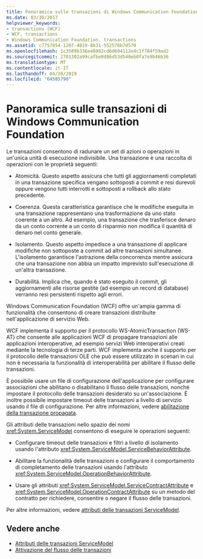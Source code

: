 ```yaml
---
title: Panoramica sulle transazioni di Windows Communication Foundation
ms.date: 03/30/2017
helpviewer_keywords:
- transactions [WCF]
- WCF, transactions
- Windows Communication Foundation, transactions
ms.assetid: c7757854-1207-4019-8b31-552578b7d570
ms.openlocfilehash: 1c3589b336ee8982cd6d694112e4c1f784f59ad2
ms.sourcegitcommit: 2701302a99cafbe0d86d53d540eb0fa7e9b46b36
ms.translationtype: MT
ms.contentlocale: it-IT
ms.lasthandoff: 04/28/2019
ms.locfileid: "64585790"
---
```

# <a name="windows-communication-foundation-transactions-overview"></a>Panoramica sulle transazioni di Windows Communication Foundation
Le transazioni consentono di radunare un set di azioni o operazioni in un'unica unità di esecuzione indivisibile. Una transazione è una raccolta di operazioni con le proprietà seguenti:  
  
- Atomicità. Questo aspetto assicura che tutti gli aggiornamenti completati in una transazione specifica vengano sottoposti a commit e resi durevoli oppure vengono tutti interrotti e sottoposti a rollback allo stato precedente.  
  
- Coerenza. Questa caratteristica garantisce che le modifiche eseguita in una transazione rappresentano una trasformazione da uno stato coerente a un altro. Ad esempio, una transazione che trasferisce denaro da un conto corrente a un conto di risparmio non modifica il quantità di denaro nel conto generale.  
  
- Isolamento. Questo aspetto impedisce a una transazione di applicare modifiche non sottoposte a commit ad altre transazioni simultanee. L'isolamento garantisce l'astrazione della concorrenza mentre assicura che una transazione non abbia un impatto imprevisto sull'esecuzione di un'altra transazione.  
  
- Durabilità. Implica che, quando è stato eseguito il commit, gli aggiornamenti alle risorse gestite (ad esempio un record di database) verranno resi persistenti rispetto agli errori.  
  
 Windows Communication Foundation (WCF) offre un'ampia gamma di funzionalità che consentono di creare transazioni distribuite nell'applicazione di servizio Web.  
  
 WCF implementa il supporto per il protocollo WS-AtomicTransaction (WS-AT) che consente alle applicazioni WCF di propagare transazioni alle applicazioni interoperative, ad esempio servizi Web interoperativi creati mediante la tecnologia di terze parti. WCF implementa anche il supporto per il protocollo delle transazioni OLE che può essere utilizzato in scenari in cui non è necessaria la funzionalità di interoperabilità per abilitare il flusso delle transazioni.  
  
 È possibile usare un file di configurazione dell'applicazione per configurare associazioni che abilitano o disabilitano il flusso delle transazioni, nonché impostare il protocollo delle transazioni desiderato su un'associazione. È inoltre possibile impostare timeout delle transazioni a livello di servizio usando il file di configurazione. Per altre informazioni, vedere [abilitazione della transazione propagata](../../../../docs/framework/wcf/feature-details/enabling-transaction-flow.md).  
  
 Gli attributi delle transazioni nello spazio dei nomi <xref:System.ServiceModel> consentono di eseguire le operazioni seguenti:  
  
- Configurare timeout delle transazioni e filtri a livello di isolamento usando l'attributo <xref:System.ServiceModel.ServiceBehaviorAttribute>.  
  
- Abilitare la funzionalità delle transazioni e configurare il comportamento di completamento delle transazioni usando l'attributo <xref:System.ServiceModel.OperationBehaviorAttribute>.  
  
- Usare gli attributi <xref:System.ServiceModel.ServiceContractAttribute> e <xref:System.ServiceModel.OperationContractAttribute> su un metodo del contratto per richiedere, consentire o negare il flusso delle transazioni.  
  
 Per altre informazioni, vedere [attributi delle transazioni ServiceModel](../../../../docs/framework/wcf/feature-details/servicemodel-transaction-attributes.md).  
  
## <a name="see-also"></a>Vedere anche

- [Attributi delle transazioni ServiceModel](../../../../docs/framework/wcf/feature-details/servicemodel-transaction-attributes.md)
- [Attivazione del flusso delle transazioni](../../../../docs/framework/wcf/feature-details/enabling-transaction-flow.md)
